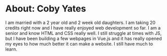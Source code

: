 # About: Coby Yates
I am married with a 2 year old and 2 week old daughters. I am taking 20 credits right now and I have really
enjoyed web development so far. I am a senior and know HTML and CSS really well. I still struggle at times 
with JS, but I have been building a few webpages in Vue.js and it has really opened my eyes to how much 
better it can make a website. I still have much to learn.
